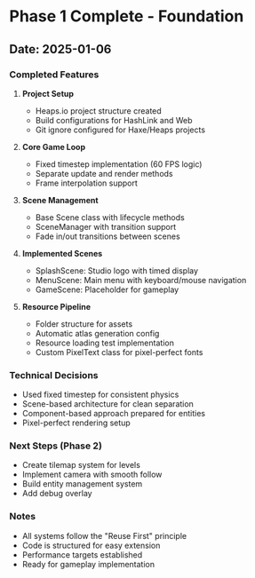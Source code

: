 # Phase 1 Complete - Foundation

## Date: 2025-01-06

### Completed Features
1. **Project Setup**
   - Heaps.io project structure created
   - Build configurations for HashLink and Web
   - Git ignore configured for Haxe/Heaps projects

2. **Core Game Loop**
   - Fixed timestep implementation (60 FPS logic)
   - Separate update and render methods
   - Frame interpolation support

3. **Scene Management**
   - Base Scene class with lifecycle methods
   - SceneManager with transition support
   - Fade in/out transitions between scenes

4. **Implemented Scenes**
   - SplashScene: Studio logo with timed display
   - MenuScene: Main menu with keyboard/mouse navigation
   - GameScene: Placeholder for gameplay

5. **Resource Pipeline**
   - Folder structure for assets
   - Automatic atlas generation config
   - Resource loading test implementation
   - Custom PixelText class for pixel-perfect fonts

### Technical Decisions
- Used fixed timestep for consistent physics
- Scene-based architecture for clean separation
- Component-based approach prepared for entities
- Pixel-perfect rendering setup

### Next Steps (Phase 2)
- Create tilemap system for levels
- Implement camera with smooth follow
- Build entity management system
- Add debug overlay

### Notes
- All systems follow the "Reuse First" principle
- Code is structured for easy extension
- Performance targets established
- Ready for gameplay implementation